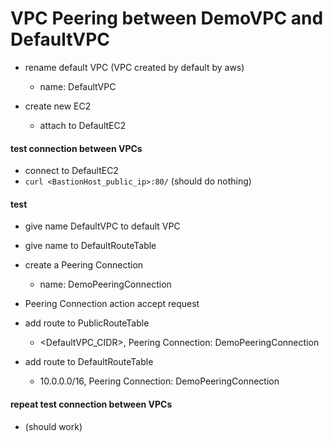 # VPC Peering between DemoVPC and DefaultVPC

- rename default VPC (VPC created by default by aws)
  - name: DefaultVPC

- create new EC2
  - attach to DefaultEC2

#### test connection between VPCs ####
- connect to DefaultEC2
- ```curl <BastionHost_public_ip>:80/```
(should do nothing)
#### test ####

- give name DefaultVPC to default VPC
- give name to DefaultRouteTable

- create a Peering Connection
  - name: DemoPeeringConnection
- Peering Connection action accept request

- add route to PublicRouteTable
  - <DefaultVPC_CIDR>, Peering Connection: DemoPeeringConnection

- add route to DefaultRouteTable
  - 10.0.0.0/16, Peering Connection: DemoPeeringConnection

#### repeat test connection between VPCs ####
- (should work)
####